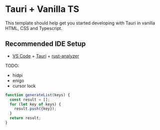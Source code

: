 # Tauri + Vanilla TS

This template should help get you started developing with Tauri in vanilla HTML, CSS and Typescript.

## Recommended IDE Setup

- [VS Code](https://code.visualstudio.com/) + [Tauri](https://marketplace.visualstudio.com/items?itemName=tauri-apps.tauri-vscode) + [rust-analyzer](https://marketplace.visualstudio.com/items?itemName=rust-lang.rust-analyzer)

TODO:

- hidpi
- enigo
- cursor lock

```js
function generateList(keys) {
  const result = [];
  for (let key of keys) {
    result.push({key});
  }
  return result;
}
```
